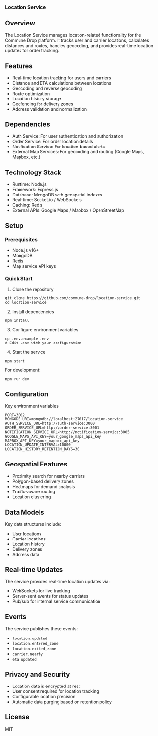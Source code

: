 ### Location Service

## Overview

The Location Service manages location-related functionality for the Commune Drop platform. It tracks user and carrier locations, calculates distances and routes, handles geocoding, and provides real-time location updates for order tracking.

## Features

- Real-time location tracking for users and carriers
- Distance and ETA calculations between locations
- Geocoding and reverse geocoding
- Route optimization
- Location history storage
- Geofencing for delivery zones
- Address validation and normalization


## Dependencies

- Auth Service: For user authentication and authorization
- Order Service: For order location details
- Notification Service: For location-based alerts
- External Map Services: For geocoding and routing (Google Maps, Mapbox, etc.)


## Technology Stack

- Runtime: Node.js
- Framework: Express.js
- Database: MongoDB with geospatial indexes
- Real-time: Socket.io / WebSockets
- Caching: Redis
- External APIs: Google Maps / Mapbox / OpenStreetMap


## Setup

### Prerequisites

- Node.js v16+
- MongoDB
- Redis
- Map service API keys


### Quick Start

1. Clone the repository


```shellscript
git clone https://github.com/commune-drop/location-service.git
cd location-service
```

2. Install dependencies


```shellscript
npm install
```

3. Configure environment variables


```shellscript
cp .env.example .env
# Edit .env with your configuration
```

4. Start the service


```shellscript
npm start
```

For development:

```shellscript
npm run dev
```

## Configuration

Key environment variables:

```plaintext
PORT=3002
MONGODB_URI=mongodb://localhost:27017/location-service
AUTH_SERVICE_URL=http://auth-service:3000
ORDER_SERVICE_URL=http://order-service:3001
NOTIFICATION_SERVICE_URL=http://notification-service:3005
GOOGLE_MAPS_API_KEY=your_google_maps_api_key
MAPBOX_API_KEY=your_mapbox_api_key
LOCATION_UPDATE_INTERVAL=10000
LOCATION_HISTORY_RETENTION_DAYS=30
```

## Geospatial Features

- Proximity search for nearby carriers
- Polygon-based delivery zones
- Heatmaps for demand analysis
- Traffic-aware routing
- Location clustering


## Data Models

Key data structures include:

- User locations
- Carrier locations
- Location history
- Delivery zones
- Address data


## Real-time Updates

The service provides real-time location updates via:

- WebSockets for live tracking
- Server-sent events for status updates
- Pub/sub for internal service communication


## Events

The service publishes these events:

- `location.updated`
- `location.entered_zone`
- `location.exited_zone`
- `carrier.nearby`
- `eta.updated`


## Privacy and Security

- Location data is encrypted at rest
- User consent required for location tracking
- Configurable location precision
- Automatic data purging based on retention policy


## License

MIT
